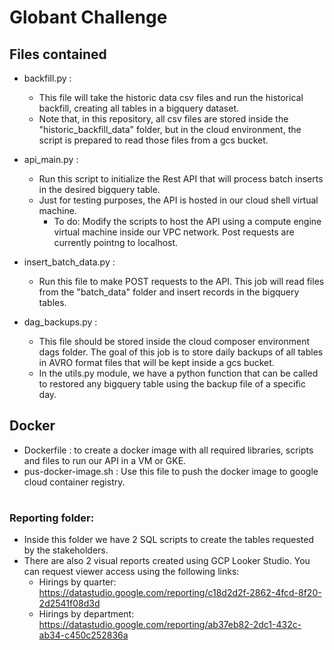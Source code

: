 # Globant Challenge

## Files contained

- backfill.py :
  - This file will take the historic data csv files and run the historical backfill, creating all tables in a bigquery dataset.
  - Note that, in this repository, all csv files are stored inside the "historic_backfill_data" folder, but in the cloud environment, the script is prepared to read those files from a gcs bucket.
  
- api_main.py :
  - Run this script to initialize the Rest API that will process batch inserts in the desired bigquery table.
  - Just for testing purposes, the API is hosted in our cloud shell virtual machine. 
    - To do: Modify the scripts to host the API using a compute engine virtual machine inside our VPC network. Post requests are currently pointng to localhost.

- insert_batch_data.py :
  - Run this file to make POST requests to the API. This job will read files from the "batch_data" folder and insert records in the bigquery tables.
  
- dag_backups.py :
  - This file should be stored inside the cloud composer environment dags folder. The goal of this job is to store daily backups of all tables in AVRO format files that will be kept inside a gcs bucket.
  - In the utils.py module, we have a python function that can be called to restored any bigquery table using the backup file of a specific day.

## Docker
  - Dockerfile : to create a docker image with all required libraries, scripts and files to run our API in a VM or GKE.
  - pus-docker-image.sh : Use this file to push the docker image to google cloud container registry.

# 

### Reporting folder:
  - Inside this folder we have 2 SQL scripts to create the tables requested by the stakeholders.
  - There are also 2 visual reports created using GCP Looker Studio. You can request viewer access using the following links:
    - Hirings by quarter: https://datastudio.google.com/reporting/c18d2d2f-2862-4fcd-8f20-2d2541f08d3d
    - Hirings by department: https://datastudio.google.com/reporting/ab37eb82-2dc1-432c-ab34-c450c252836a
